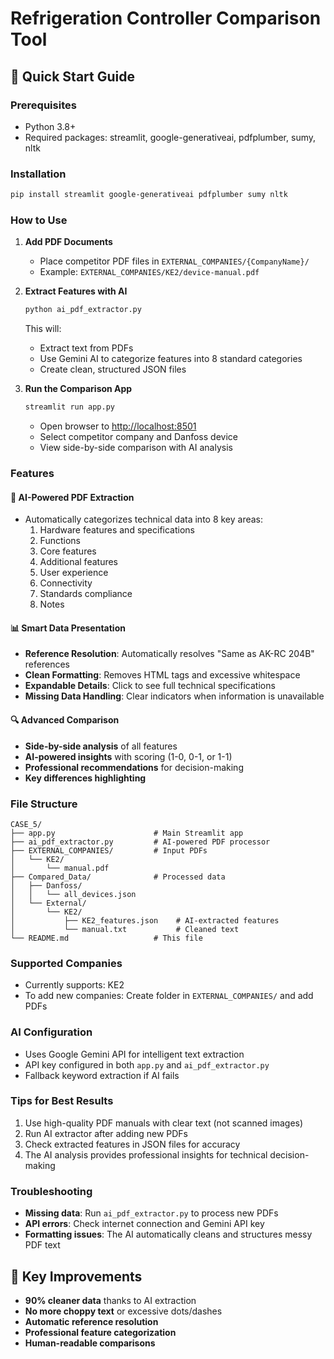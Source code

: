 # Refrigeration Controller Comparison Tool

## 🚀 Quick Start Guide

### Prerequisites

- Python 3.8+
- Required packages: streamlit, google-generativeai, pdfplumber, sumy, nltk

### Installation

```bash
pip install streamlit google-generativeai pdfplumber sumy nltk
```

### How to Use

1. **Add PDF Documents**
   - Place competitor PDF files in `EXTERNAL_COMPANIES/{CompanyName}/`
   - Example: `EXTERNAL_COMPANIES/KE2/device-manual.pdf`

2. **Extract Features with AI**

   ```bash
   python ai_pdf_extractor.py
   ```

   This will:
   - Extract text from PDFs
   - Use Gemini AI to categorize features into 8 standard categories
   - Create clean, structured JSON files

3. **Run the Comparison App**

   ```bash
   streamlit run app.py
   ```

   - Open browser to <http://localhost:8501>
   - Select competitor company and Danfoss device
   - View side-by-side comparison with AI analysis

### Features

#### 🤖 AI-Powered PDF Extraction

- Automatically categorizes technical data into 8 key areas:
  1. Hardware features and specifications
  2. Functions
  3. Core features
  4. Additional features
  5. User experience
  6. Connectivity
  7. Standards compliance
  8. Notes

#### 📊 Smart Data Presentation

- **Reference Resolution**: Automatically resolves "Same as AK-RC 204B" references
- **Clean Formatting**: Removes HTML tags and excessive whitespace
- **Expandable Details**: Click to see full technical specifications
- **Missing Data Handling**: Clear indicators when information is unavailable

#### 🔍 Advanced Comparison

- **Side-by-side analysis** of all features
- **AI-powered insights** with scoring (1-0, 0-1, or 1-1)
- **Professional recommendations** for decision-making
- **Key differences highlighting**

### File Structure

```structure
CASE_5/
├── app.py                      # Main Streamlit app
├── ai_pdf_extractor.py         # AI-powered PDF processor
├── EXTERNAL_COMPANIES/         # Input PDFs
│   └── KE2/
│       └── manual.pdf
├── Compared_Data/              # Processed data
│   ├── Danfoss/
│   │   └── all_devices.json
│   └── External/
│       └── KE2/
│           ├── KE2_features.json    # AI-extracted features
│           └── manual.txt           # Cleaned text
└── README.md                   # This file
```

### Supported Companies

- Currently supports: KE2
- To add new companies: Create folder in `EXTERNAL_COMPANIES/` and add PDFs

### AI Configuration

- Uses Google Gemini API for intelligent text extraction
- API key configured in both `app.py` and `ai_pdf_extractor.py`
- Fallback keyword extraction if AI fails

### Tips for Best Results

1. Use high-quality PDF manuals with clear text (not scanned images)
2. Run AI extractor after adding new PDFs
3. Check extracted features in JSON files for accuracy
4. The AI analysis provides professional insights for technical decision-making

### Troubleshooting

- **Missing data**: Run `ai_pdf_extractor.py` to process new PDFs
- **API errors**: Check internet connection and Gemini API key
- **Formatting issues**: The AI automatically cleans and structures messy PDF text

## 🎯 Key Improvements

- **90% cleaner data** thanks to AI extraction
- **No more choppy text** or excessive dots/dashes
- **Automatic reference resolution**
- **Professional feature categorization**
- **Human-readable comparisons**
